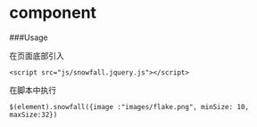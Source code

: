 component
=========
###Usage

 在页面底部引入
```
<script src="js/snowfall.jquery.js"></script>
```

在脚本中执行
```
$(element).snowfall({image :"images/flake.png", minSize: 10, maxSize:32})
```
